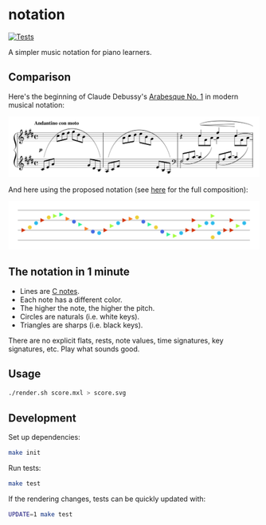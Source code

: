 
# notation

[![Tests](https://github.com/hoffa/notation/actions/workflows/build.yml/badge.svg)](https://github.com/hoffa/notation/actions/workflows/build.yml)

A simpler music notation for piano learners.

## Comparison

Here's the beginning of Claude Debussy's [Arabesque No. 1](https://en.wikipedia.org/wiki/Two_Arabesques) in modern musical notation:

![](media/modern.png)

And here using the proposed notation (see [here](https://raw.githubusercontent.com/hoffa/notation/main/testdata/output/debussy-deux-arabesques.svg) for the full composition):

![](testdata/output/debussy-deux-arabesques-short.svg)

## The notation in 1 minute

- Lines are [C notes](https://en.wikipedia.org/wiki/C_(musical_note)).
- Each note has a different color.
- The higher the note, the higher the pitch.
- Circles are naturals (i.e. white keys).
- Triangles are sharps (i.e. black keys).

There are no explicit flats, rests, note values, time signatures, key signatures, etc. Play what sounds good.

## Usage

```bash
./render.sh score.mxl > score.svg
```

## Development

Set up dependencies:

```bash
make init
```

Run tests:

```bash
make test
```

If the rendering changes, tests can be quickly updated with:

```bash
UPDATE=1 make test
```
